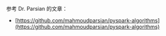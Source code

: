 参考 Dr. Parsian 的文章：  
- [https://github.com/mahmoudparsian/pyspark-algorithms](https://github.com/mahmoudparsian/pyspark-algorithms)

